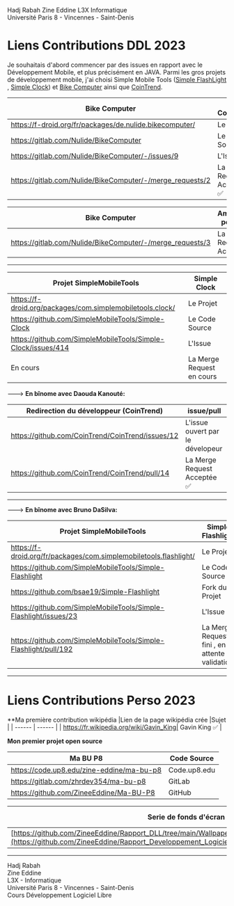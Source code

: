 
Hadj Rabah Zine Eddine L3X Informatique      
Université Paris 8 - Vincennes - Saint-Denis

# **Liens Contributions DDL 2023**
Je souhaitais d'abord commencer par des issues en rapport avec le Développement Mobile, et plus précisément en JAVA.
Parmi les gros projets de développement mobile, j'ai choisi Simple Mobile Tools ([Simple FlashLight](https://f-droid.org/fr/packages/com.simplemobiletools.flashlight/) , [Simple Clock](https://f-droid.org/packages/com.simplemobiletools.clock/)) et [Bike Computer](https://f-droid.org/fr/packages/de.nulide.bikecomputer/)
 ainsi que [CoinTrend](https://f-droid.org/packages/com.cointrend/).


|Bike Computer |Bike Computer|
| ------ | ------ |
| https://f-droid.org/fr/packages/de.nulide.bikecomputer/   | Le Projet | 
| https://gitlab.com/Nulide/BikeComputer         | Le Code Source | 
| https://gitlab.com/Nulide/BikeComputer/-/issues/9   | L'Issue  | 
| https://gitlab.com/Nulide/BikeComputer/-/merge_requests/2 | La Merge Request Acceptée  ✅|

|Bike Computer | Amélioration perso en +|
| ------ | ------ |
| https://gitlab.com/Nulide/BikeComputer/-/merge_requests/3| La Merge Request Acceptée ✅ |

- ---
|Projet SimpleMobileTools |Simple Clock|
| ------ | ------ |
| https://f-droid.org/packages/com.simplemobiletools.clock/   | Le Projet | 
| https://github.com/SimpleMobileTools/Simple-Clock    | Le Code Source | 
| https://github.com/SimpleMobileTools/Simple-Clock/issues/414  | L'Issue  | 
| En cours| La Merge Request en cours|

---> **En bînome avec Daouda Kanouté:** 

|Redirection du développeur (CoinTrend) |issue/pull |
| ------ | ------ |
| https://github.com/CoinTrend/CoinTrend/issues/12 | L'issue ouvert par le dévelopeur | 
|https://github.com/CoinTrend/CoinTrend/pull/14|  La Merge Request Acceptée  ✅|

- ---


---> **En bînome avec Bruno DaSilva:**  

|Projet SimpleMobileTools |Simple Flashlight|
| ------ | ------ |
| https://f-droid.org/fr/packages/com.simplemobiletools.flashlight/  | Le Projet | 
| https://github.com/SimpleMobileTools/Simple-Flashlight  | Le Code Source | 
| https://github.com/bsae19/Simple-Flashlight               | Fork du Projet | 
| https://github.com/SimpleMobileTools/Simple-Flashlight/issues/23  | L'Issue  | 
| https://github.com/SimpleMobileTools/Simple-Flashlight/pull/192  | La Merge Request fini , en attente de validation |

- ---


# **Liens Contributions Perso 2023**


**Ma première contribution wikipédia
|Lien de la page wikipédia crée |Sujet |
| ------ | ------ |
| https://fr.wikipedia.org/wiki/Gavin_King| Gavin King  ✅ |  


 **Mon premier projet open source**
 
|Ma BU P8  |Code Source|
| ------ | ------ |
| https://code.up8.edu/zine-eddine/ma-bu-p8  | Code.up8.edu | 
| https://gitlab.com/zhrdev354/ma-bu-p8   | GitLab | 
| https://github.com/ZineeEddine/Ma-BU-P8   | GitHub | 


|Serie de fonds d'écran pour la communauté Linux  | Débian, Ubuntu,Xubuntu|
| ------ | ------ |
| [https://github.com/ZineeEddine/Rapport_DLL/tree/main/Wallpaper_Linux_Free](https://github.com/ZineeEddine/Rapport_Developpement_Logiciels_Libres/tree/main/Wallpaper_Linux_Free_Hadj_Rabah_Zine_Eddine)  |15 fonds d'écran .jpeg | 


- ---

Hadj Rabah    
Zine Eddine    
L3X - Informatique       
Université Paris 8 - Vincennes - Saint-Denis      
Cours Développement Logiciel Libre     




